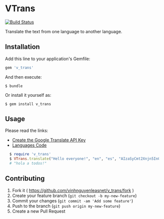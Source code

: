 # VTrans

[![Build Status](https://travis-ci.org/vinhnguyenleasnet/v_trans.svg?branch=master)](https://travis-ci.org/vinhnguyenleasnet/v_trans)

Translate the text from one language to another language.

## Installation

Add this line to your application's Gemfile:

```ruby
gem 'v_trans'
```

And then execute:

    $ bundle

Or install it yourself as:

    $ gem install v_trans

## Usage

Please read the links:
- [Create the Google Translate API Key](http://support.smartling.com/hc/en-us/articles/203237753-How-can-I-create-a-Google-Translate-API-Key-)
- [Languages Code](http://en.wikipedia.org/wiki/List_of_ISO_639-1_codes)

```ruby
  $ require 'v_trans'
  $ VTrans.translate("Hello everyone!", "en", "es", "AIzaSyCmt2Xnjn5In0RLu1MzF_KSOHlhlHUG9Vo")
  # "hola a todos!"
```

## Contributing

1. Fork it ( https://github.com/vinhnguyenleasnet/v_trans/fork )
2. Create your feature branch (`git checkout -b my-new-feature`)
3. Commit your changes (`git commit -am 'Add some feature'`)
4. Push to the branch (`git push origin my-new-feature`)
5. Create a new Pull Request
